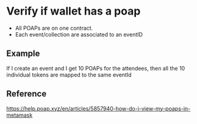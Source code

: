 # Verify if wallet has a poap

- All POAPs are on one contract.
- Each event/collection are associated to an eventID

## Example

If I create an event and I get 10 POAPs for the attendees, then all the 10 individual tokens are mapped to the same eventId

## Reference

<https://help.poap.xyz/en/articles/5857940-how-do-i-view-my-poaps-in-metamask>
